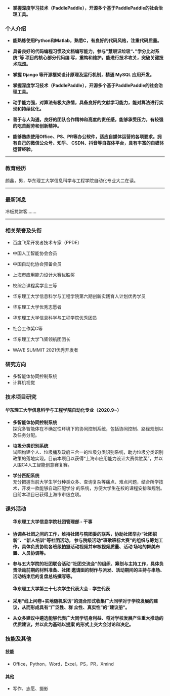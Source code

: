 


  <ul>
<li><strong>掌握深度学习技术（PaddlePaddle），开源多个基于PaddlePaddle的社会治理工具。</strong>
  </li></ul>

<h3>个人介绍</h3>
<ul>
<li><strong>能熟练使用Python和Matlab，熟悉C，有良好的代码风格，注重代码质量。</strong>
  </li></ul>
  <ul>
<li><strong>具备良好的代码编程习惯及文档编写能力，参与”慧眼识垃圾“、”学分比对系统“等 项目的核心部分代码编 写，重构和维护。能进行技术攻关，突破关键技术瓶颈。</strong>
  </li></ul>
  <ul>
<li><strong>掌握 Django 等开源框架设计原理及运行机制，精通 MySQL 应用开发。</strong>
  </li></ul>
  <ul>
<li><strong>掌握深度学习技术（PaddlePaddle），开源多个基于PaddlePaddle的社会治理工具。</strong>
  </li></ul>
  <ul>
<li><strong>动手能力强，对算法有极大热情，具备良好的文献学习能力，能对算法进行实现和持续优化。</strong>
  </li></ul>
  <ul>
<li><strong>善于与人沟通，良好的团队合作精神和高度的责任感，能够承受压力，有较强的吃苦耐劳和创新精神。</strong>
  </li></ul>
  <ul>
<li><strong>能够熟练使用Office、PS、PR等办公软件，适应自媒体运营的各项要求。拥有自己的微信公众号、知乎、 CSDN、抖音等自媒体平台，具有丰富的自媒体运营经验。</strong>
  </li></ul>

<hr>
<h3>教育经历</h3>
<p>颜鑫，男，华东理工大学信息科学与工程学院自动化专业大二在读。

</p>
<hr>
<h3>最新消息</h3>
<p>冷板凳常客.......

 <hr>
 <h3>相关荣誉及头衔</h3>
 <p>
  <ul>
  <li>百度飞桨开发者技术专家（PPDE）</li>
   </ul>  
  <ul>  
  <li>中国人工智能协会会员</li>
  </ul>
    <ul>
  <li>中国自动化协会预备会员</li>
       </ul>
      <ul>
  <li>上海市应用能力设计大赛优胜奖</li>
         </ul>
        <ul>
  <li>校综合课程奖学金三等</li>
           </ul>
          <ul>
  <li>华东理工大学信息科学与工程学院第六期创新实践育人计划优秀学员</li>
             </ul>
            <ul>
  <li>华东理工大学优秀志愿者</li>
               </ul>
              <ul>
  <li>华东理工大学信息科学与工程学院优秀团员</li>
                 </ul>
                <ul>
  <li>社会工作奖C等</li>
                   </ul>
                  <ul>
  <li>华东理工大学飞桨领航团团长</li>
                     </ul>
                    <ul>
  <li>WAVE SUMMIT 2021优秀开发者</li>
   </ul>
 </p>
  
</p>
<h3>研究方向</h3>
<ul>
<li>多智能体协同控制系统</li>
<li>计算机视觉</li>
</ul>
    
<h3>技术项目研究</h3>
<h4>华东理工大学信息科学与工程学院自动化专业（2020.9~）</h4>
<ul>
<li><strong>多智能体协同控制系统</strong>
  <br>探究多智能体在不确定性环境下的协同控制系统，包括协同控制、路径规划以及任务分配。
  </li>
  </ul>
  <ul>
<li><strong>垃圾分类识别系统</strong>
  <br>试图构建个人、垃圾桶及政府三合一的垃圾分类识别系统，助力垃圾分类识别政策的落地实现。目前本项目以获得“上海市应用能力设计大赛优胜奖”，并以入围C4人工智能创意赛复赛。</li>
</ul>
<ul>
<li><strong>学分匹配系统</strong>
  <br>充分把握当前大学生学分种类众多、查询复杂等痛点、难点问题，结合所学技术，开发一款能够自动匹配学分 的系统，方便大学生在校的课程安排和规划。目前本项目已获得上海市市级立项。</li></ul>
  


<h3>课外活动</h3>

<ul>
 <h4>华东理工大学信息学院社团管理部 - 干事</h4>
<li><strong>协调各社团之间的工作，维持社团与院团委的联系，协助社团举办“社团招新”、“新人培训”等社团活动。 参与院级活动“班歌班标大赛”的组织与筹划工作，具体负责协助各班级拍摄活动视频并审核视频质量、活动 场地的舞美布置、人员协调等。</strong>
  </li>
  </ul>
  
  <ul>
 <li><strong> 参与五大学院的社团联合活动“社团交流会”的组织、筹划与主持工作，具体负责活动前期的材料准备、社团 邀请函的制作与派发、活动期间的主持与串场、活动结束后的复盘总结撰写等。</strong>
  </li>
  </ul>
  
  <ul>
 <h4> 华东理工大学第三十七次学生代表大会 - 学生代表</h4>
    
<li><strong>采用“线上问卷+实地随机采访”的混合形式收集广大同学对于学校发展的建议，从而形成具有“广泛性、群 众性、真实性”的“建议册”。</strong>
 </li></ul>
    
<ul>
<li><strong>从众多建议中遴选能够代表广大同学切身利益、将对学校发展产生重大推动的优质建议，并以此为基础以提案 的形式上交大会讨论和决定。</strong>
 </li>
</ul>

    


<h3>技能及其他</h3>
<h4>技能</h4>
<ul>
<li>Office，Python，Word，Excel，PS，PR，Xmind</li>
</ul>
<h4>其他</h4>
<ul>
<li>写作、志愿、摄影</li>
</ul>
